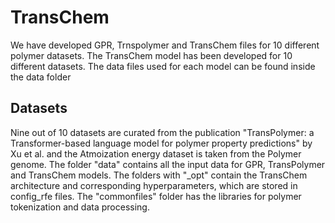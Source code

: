 # TransChem

We have developed GPR, Trnspolymer and TransChem files for 10 different polymer datasets. 
The TransChem model has been developed for 10 different datasets. The data files used for each model can be found inside the data folder


## Datasets

Nine out of 10 datasets are curated from the publication "TransPolymer: a Transformer-based language model for polymer property predictions"  by Xu et al. and the Atmoization energy dataset is taken from the Polymer genome. The folder "data" contains all the input data for GPR, TransPolymer and TransChem models. The folders with "_opt" contain the TransChem architecture and corresponding  hyperparameters, which are stored in config_rfe files. The "commonfiles" folder has the libraries for polymer tokenization and data processing.
